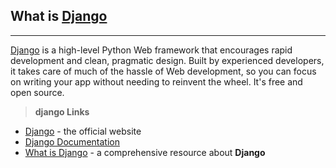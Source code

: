 ## What is [Django](https://www.djangoproject.com/)
---

[Django](https://www.djangoproject.com/) is a high-level Python Web framework that encourages rapid development and clean, pragmatic design. 
Built by experienced developers, it takes care of much of the hassle of Web development, so you can focus on writing your app without needing to reinvent the wheel. It's free and open source.

> **django Links**

- [Django](https://www.djangoproject.com/) - the official website
- [Django Documentation](https://docs.djangoproject.com/en/3.0/)
- [What is Django](/what-is/django) - a comprehensive resource about **Django**

<br />

